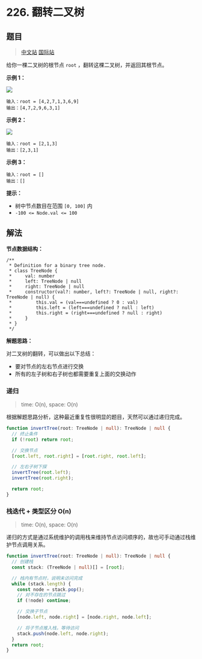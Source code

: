 # 226. 翻转二叉树

## 题目

> [中文站](https://leetcode-cn.com/problems/invert-binary-tree/) [国际站](https://leetcode.com/problems/invert-binary-tree/)

给你一棵二叉树的根节点 `root` ，翻转这棵二叉树，并返回其根节点。

**示例 1：**

![](https://youyas-cos-1254423828.cos.ap-guangzhou.myqcloud.com/images/leetcode-solution/leetcode_226_image_1.jpeg)

```
输入：root = [4,2,7,1,3,6,9]
输出：[4,7,2,9,6,3,1]
```

**示例 2：**

![](https://youyas-cos-1254423828.cos.ap-guangzhou.myqcloud.com/images/leetcode-solution/leetcode_226_image_2.jpeg)

```
输入：root = [2,1,3]
输出：[2,3,1]
```

**示例 3：**

```
输入：root = []
输出：[]
```

**提示：**

- 树中节点数目在范围 `[0, 100]` 内
- `-100 <= Node.val <= 100`

## 解法

**节点数据结构：**

```
/**
 * Definition for a binary tree node.
 * class TreeNode {
 *     val: number
 *     left: TreeNode | null
 *     right: TreeNode | null
 *     constructor(val?: number, left?: TreeNode | null, right?: TreeNode | null) {
 *         this.val = (val===undefined ? 0 : val)
 *         this.left = (left===undefined ? null : left)
 *         this.right = (right===undefined ? null : right)
 *     }
 * }
 */
```

**解题思路：**

对二叉树的翻转，可以做出以下总结：

- 要对节点的左右节点进行交换
- 所有的左子树和右子树也都需要重复上面的交换动作

### 递归

> time: O(n), space: O(n)

根据解题思路分析，这种最近重复性很明显的题目，天然可以通过递归完成。

```typescript
function invertTree(root: TreeNode | null): TreeNode | null {
  // 终止条件
  if (!root) return root;

  // 交换节点
  [root.left, root.right] = [root.right, root.left];

  // 左右子树下探
  invertTree(root.left);
  invertTree(root.right);

  return root;
}
```

### 栈迭代 + 类型区分 O(n)

> time: O(n), space: O(n)

递归的方式是通过系统维护的调用栈来维持节点访问顺序的，故也可手动通过栈维护节点调用关系。

```typescript
function invertTree(root: TreeNode | null): TreeNode | null {
  // 创建栈
  const stack: (TreeNode | null)[] = [root];

  // 栈内有节点时，说明未访问完成
  while (stack.length) {
    const node = stack.pop();
    // 对不存在的节点跳过
    if (!node) continue;

    // 交换子节点
    [node.left, node.right] = [node.right, node.left];

    // 将子节点推入栈，等待访问
    stack.push(node.left, node.right);
  }
  return root;
}
```